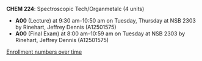 **CHEM 224**: Spectroscopic Tech/Organmetalc (4 units)

- **A00** (Lecture) at 9:30 am–10:50 am on Tuesday, Thursday at NSB 2303 by Rinehart, Jeffrey Dennis (A12501575)
- **A00** (Final Exam) at 8:00 am–10:59 am on Tuesday at NSB 2303 by Rinehart, Jeffrey Dennis (A12501575)

[Enrollment numbers over time](./CHEM224.tsv)
